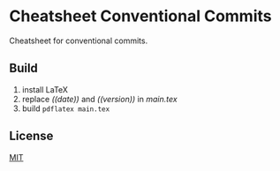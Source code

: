 # Cheatsheet Conventional Commits
Cheatsheet for conventional commits.

## Build
1. install LaTeX
2. replace *((date))* and *((version))* in *main.tex*
3. build `pdflatex main.tex`

## License
[MIT](https://choosealicense.com/licenses/mit/)
